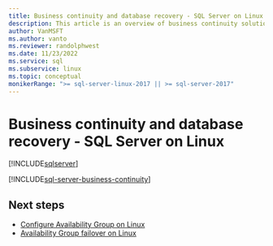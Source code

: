 ```yaml
---
title: Business continuity and database recovery - SQL Server on Linux
description: This article is an overview of business continuity solutions for high availability and disaster recovery in SQL Server. It focuses on availability scenarios.
author: VanMSFT
ms.author: vanto
ms.reviewer: randolphwest
ms.date: 11/23/2022
ms.service: sql
ms.subservice: linux
ms.topic: conceptual
monikerRange: ">= sql-server-linux-2017 || >= sql-server-2017"
---
```

# Business continuity and database recovery - SQL Server on Linux

[!INCLUDE[sqlserver](../includes/applies-to-version/sqlserver.md)]

[!INCLUDE[sql-server-business-continuity](../includes/sql-server-business-continuity.md)]

## Next steps

- [Configure Availability Group on Linux](sql-server-linux-availability-group-configure-ha.md)
- [Availability Group failover on Linux](sql-server-linux-availability-group-failover-ha.md)
